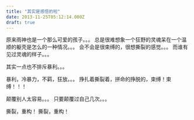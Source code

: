 ```yaml
---
title: "其实是感悟的啦"
date: 2013-11-25T05:12:14.000Z
draft: true
---
```

原来雨神也是一个那么可爱的孩子。。。
总是很难想象一个狂野的灵魂呆在一个温顺的躯壳是怎么的一种情况。。。
会不会是很束缚的，很想撕裂的感觉。。。
而谁有见过灵魂的样子。。。


其实一点也不排斥暴利。。。 

暴利，冷暴力，不羁，狂放。。。
挣扎着撕裂着，拼命的挣脱的，束缚！束缚！！！
 
颠覆别人太容易。。。
只要颠覆过自己几次。。。
 
撕裂，重构！
撕裂，重构！